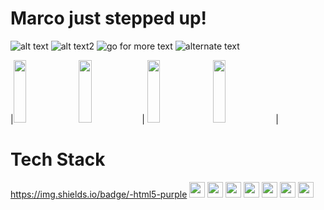 
# Marco just stepped up! 
![alt text](https://img.shields.io/badge/-hello%20world-green)
![alt text2](https://img.shields.io/badge/-hello%20everybody-purple)
![go for more text](https://img.shields.io/badge/-hello%20world-skyblue)
![alternate text](https://img.shields.io/badge/-hello%20world-orange)
<!-- ![rainy clouds today outside](https://cdn.pixabay.com/photo/2023/06/05/11/21/landscape-8042018_1280.jpg); -->
|<img src="https://cdn.pixabay.com/photo/2023/06/05/11/21/landscape-8042018_1280.jpg" width="20%" height="100" />
 <img src="https://cdn.pixabay.com/photo/2023/06/05/11/21/landscape-8042018_1280.jpg" width="20%" height="100" />|
<img src="https://cdn.pixabay.com/photo/2023/06/05/11/21/landscape-8042018_1280.jpg" width="20%" height="100" />
<img src="https://cdn.pixabay.com/photo/2023/06/05/11/21/landscape-8042018_1280.jpg" width="20%" height="100" />|

# Tech Stack
https://img.shields.io/badge/-html5-purple
<img src="https://img.shields.io/badge/-HTML5-purple" width="25" />
<img src="https://img.shields.io/badge/-CSS-blue" width="25" />
<img src="https://img.shields.io/badge/-JAVASCRIPT-purple" width="25" />
<img src="https://img.shields.io/badge/-REACT-purple" width="25" />
<img src="https://img.shields.io/badge/-REDUX-orange" width="25" />
<img src="https://img.shields.io/badge/-BOOTSTRAP-skyblue" width="25" />
<img src="https://img.shields.io/badge/-TAILWIND CSS-brown" width="25" />
